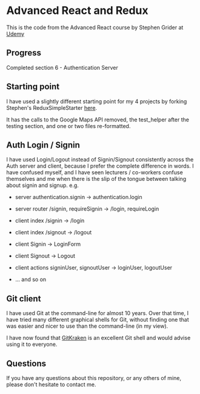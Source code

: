 # Advanced React and Redux

This is the code from the Advanced React course by Stephen Grider at
[Udemy](https://www.udemy.com/react-redux-tutorial/)

## Progress

Completed section 6 - Authentication Server

## Starting point

I have used a slightly different starting point for my 4 projects by
forking Stephen's ReduxSimpleStarter
[here](https://github.com/JulianNicholls/ReduxSimpleStarter).

It has the calls to the Google Maps API removed, the test_helper after the
testing section, and one or two files re-formatted.

## Auth Login / Signin

I have used Login/Logout instead of Signin/Signout consistently across the
Auth server and client, because I prefer the complete difference in words.
I have confused myself, and I have seen lecturers / co-workers confuse
themselves and me when there is the slip of the tongue between talking
about signin and signup. e.g.

* server authentication.signin -> authentication.login
* server router /signin, requireSignin -> /login, requireLogin

* client index /signin -> /login
* client index /signout -> /logout
* client Signin -> LoginForm
* client Signout -> Logout
* client actions signinUser, signoutUser -> loginUser, logoutUser
* ... and so on


## Git client

I have used Git at the command-line for almost 10 years.
Over that time, I have tried many different graphical shells for Git,
without finding one that was easier and nicer to use than the command-line
(in my view).

I have now found that [GitKraken](https://www.gitkraken.com) is an excellent
Git shell and would advise using it to everyone.

## Questions

If you have any questions about this repository, or any others of mine, please
don't hesitate to contact me.
